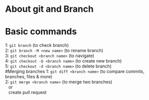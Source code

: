 # About git and Branch

# Basic commands

1: `git branch` (to check branch) </br>
2: `git branch -M <new name>` (to rename branch)</br>
3: `git checkout <branch name>` (to navigate)</br>
4: `git checkout -b <branch name>` (to create new branch)</br>
5: `git checkout -d <branch name>` (to delete branch)</br>
#Merging branches
1: `git diff <branch name>` (to compare commits, branches, files & more)</br>
2: `git merge <branch name>` (to merge two branches)</br> &ensp; or</br> &ensp; create pull request</br>
